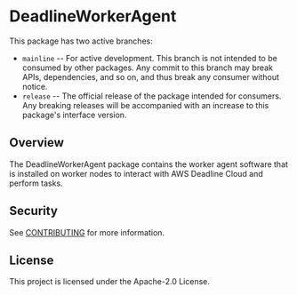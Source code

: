 # DeadlineWorkerAgent

This package has two active branches:

- `mainline` -- For active development. This branch is not intended to be consumed by other packages. Any commit to this branch may break APIs, dependencies, and so on, and thus break any consumer without notice.
- `release` -- The official release of the package intended for consumers. Any breaking releases will be accompanied with an increase to this package's interface version.

## Overview

The DeadlineWorkerAgent package contains the worker agent software that is installed on worker nodes
to interact with AWS Deadline Cloud and perform tasks.

## Security

See [CONTRIBUTING](CONTRIBUTING.md#security-issue-notifications) for more information.

## License

This project is licensed under the Apache-2.0 License.

